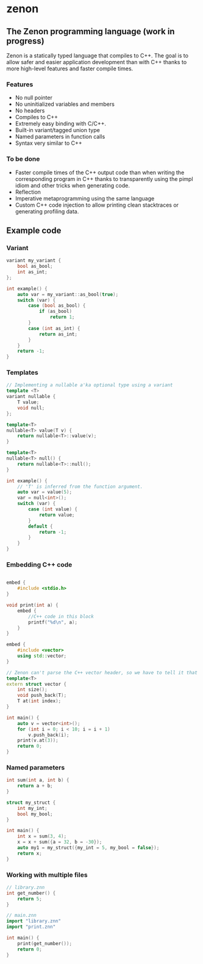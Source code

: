 # zenon
## The Zenon programming language (work in progress)

Zenon is a statically typed language that compiles to C++. The goal is to allow safer and easier application development than with C++ thanks to more high-level features and faster compile times.


### Features
* No null pointer
* No uninitialized variables and members
* No headers
* Compiles to C++
* Extremely easy binding with C/C++.
* Built-in variant/tagged union type
* Named parameters in function calls
* Syntax very similar to C++

### To be done
* Faster compile times of the C++ output code than when writing the corresponding program in C++ thanks to transparently using the pimpl idiom and other tricks when generating code.
* Reflection
* Imperative metaprogramming using the same language
* Custom C++ code injection to allow printing clean stacktraces or generating profiling data.

## Example code

### Variant

``` C++
variant my_variant {
    bool as_bool;
    int as_int;
};

int example() {
    auto var = my_variant::as_bool(true);
    switch (var) {
        case (bool as_bool) {
            if (as_bool)
                return 1;
        }
        case (int as_int) {
            return as_int;
        }
    }
    return -1;
}

```

### Templates
``` C++
// Implementing a nullable a'ka optional type using a variant
template <T>
variant nullable {
    T value;
    void null;
};

template<T>
nullable<T> value(T v) {
    return nullable<T>::value(v);
}

template<T>
nullable<T> null() {
    return nullable<T>::null();
}

int example() {
    // 'T' is inferred from the function argument.
    auto var = value(5);
    var = null<int>();
    switch (var) {
        case (int value) {
            return value;
        }
        default {
            return -1;
        }
    }
}
```

### Embedding C++ code
``` C++

embed {
    #include <stdio.h>
}

void print(int a) {
    embed {
        //C++ code in this block
        printf("%d\n", a);
    }
}

embed {
    #include <vector>
    using std::vector;
}

// Zenon can't parse the C++ vector header, so we have to tell it that 'vector' exists and how to use it. 
template<T>
extern struct vector {
    int size();
    void push_back(T);
    T at(int index);
}

int main() {
    auto v = vector<int>();
    for (int i = 0; i < 10; i = i + 1)
        v.push_back(i);
    print(v.at(3));
    return 0;
}

```

### Named parameters
``` C++
int sum(int a, int b) {
    return a + b;
}

struct my_struct {
    int my_int;
    bool my_bool;
}

int main() {
    int x = sum(3, 4);
    x = x + sum({a = 32, b = -30});
    auto my1 = my_struct({my_int = 5, my_bool = false});
    return x;
}
```

### Working with multiple files
``` C++
// library.znn
int get_number() {
    return 5;
}

// main.znn
import "library.znn"
import "print.znn"

int main() {
    print(get_number());
    return 0;
}

